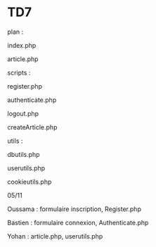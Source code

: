 # TD7
plan : 

index.php

article.php

scripts :

  register.php
  
  authenticate.php
  
  logout.php
  
  createArticle.php
 
utils :

  dbutils.php
  
  userutils.php
  
  cookieutils.php
  
  
  
  
  
05/11

Oussama : formulaire inscription, Register.php

Bastien :  formulaire connexion, Authenticate.php

Yohan : article.php, userutils.php
